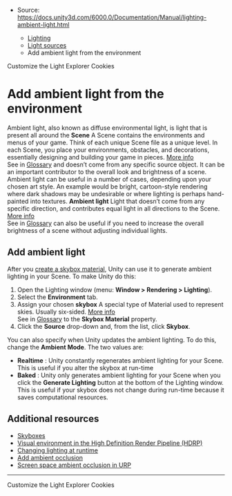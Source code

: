 * Source: https://docs.unity3d.com/6000.0/Documentation/Manual/lighting-ambient-light.html

  * [Lighting](https://docs.unity3d.com/6000.0/Documentation/Manual/LightingOverview.html)
  * [Light sources](https://docs.unity3d.com/6000.0/Documentation/Manual/lighting-light-sources.html)
  * Add ambient light from the environment


[](https://docs.unity3d.com/6000.0/Documentation/Manual/LightExplorerExtension.html)
Customize the Light Explorer
[](https://docs.unity3d.com/6000.0/Documentation/Manual/Cookies.html)
Cookies
# Add ambient light from the environment
Ambient light, also known as diffuse environmental light, is light that is present all around the **Scene** A Scene contains the environments and menus of your game. Think of each unique Scene file as a unique level. In each Scene, you place your environments, obstacles, and decorations, essentially designing and building your game in pieces. [More info](https://docs.unity3d.com/6000.0/Documentation/Manual/CreatingScenes.html)  
See in [Glossary](https://docs.unity3d.com/6000.0/Documentation/Manual/Glossary.html#Scene) and doesn’t come from any specific source object. It can be an important contributor to the overall look and brightness of a scene.
Ambient light can be useful in a number of cases, depending upon your chosen art style. An example would be bright, cartoon-style rendering where dark shadows may be undesirable or where lighting is perhaps hand-painted into textures. **Ambient light** Light that doesn’t come from any specific direction, and contributes equal light in all directions to the Scene. [More info](https://docs.unity3d.com/6000.0/Documentation/Manual/lighting-window.html)  
See in [Glossary](https://docs.unity3d.com/6000.0/Documentation/Manual/Glossary.html#Ambientlight) can also be useful if you need to increase the overall brightness of a scene without adjusting individual lights.
## Add ambient light
After you [create a skybox material](https://docs.unity3d.com/6000.0/Documentation/Manual/skyboxes-using.html), Unity can use it to generate ambient lighting in your Scene. To make Unity do this:
  1. Open the Lighting window (menu: **Window > Rendering > Lighting**).
  2. Select the **Environment** tab.
  3. Assign your chosen **skybox** A special type of Material used to represent skies. Usually six-sided. [More info](https://docs.unity3d.com/6000.0/Documentation/Manual/sky-landing.html)  
See in [Glossary](https://docs.unity3d.com/6000.0/Documentation/Manual/Glossary.html#Skybox) to the **Skybox Material** property.
  4. Click the **Source** drop-down and, from the list, click **Skybox**.


You can also specify when Unity updates the ambient lighting. To do this, change the **Ambient Mode**. The two values are:
  * **Realtime** : Unity constantly regenerates ambient lighting for your Scene. This is useful if you alter the skybox at run-time
  * **Baked** : Unity only generates ambient lighting for your Scene when you click the **Generate Lighting** button at the bottom of the Lighting window. This is useful if your skybox does not change during run-time because it saves computational resources.


## Additional resources
  * [Skyboxes](https://docs.unity3d.com/6000.0/Documentation/Manual/sky-landing.html)
  * [Visual environment in the High Definition Render Pipeline (HDRP)](https://docs.unity3d.com/Packages/com.unity.render-pipelines.high-definition@latest/index.html?subfolder=/manual/Override-Visual-Environment.html)
  * [Changing lighting at runtime](https://docs.unity3d.com/6000.0/Documentation/Manual/urp/probe-volumes-change-lighting-at-runtime.html)
  * [Add ambient occlusion](https://docs.unity3d.com/6000.0/Documentation/Manual/LightingBakedAmbientOcclusion.html)
  * [Screen space ambient occlusion in URP](https://docs.unity3d.com/6000.0/Documentation/Manual/urp/post-processing-ssao-landing.html)


* * *
[](https://docs.unity3d.com/6000.0/Documentation/Manual/LightExplorerExtension.html)
Customize the Light Explorer
[](https://docs.unity3d.com/6000.0/Documentation/Manual/Cookies.html)
Cookies

